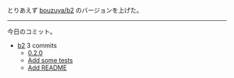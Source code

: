 とりあえず [bouzuya/b2] のバージョンを上げた。

---

今日のコミット。

- [b2](https://github.com/bouzuya/b2) 3 commits
  - [0.2.0](https://github.com/bouzuya/b2/commit/e8a7adba39ac6361a3774756dbf6b8c7b62fe9be)
  - [Add some tests](https://github.com/bouzuya/b2/commit/59b2f11a181dc2713786a32e1c0b1fb212400ff7)
  - [Add README](https://github.com/bouzuya/b2/commit/2a5ed18f4a1b880bed892eca615d847368bd45ba)

[bouzuya/b2]: https://github.com/bouzuya/b2
